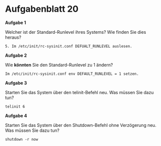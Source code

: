 # Aufgabenblatt 20

**Aufgabe 1**

Welcher ist der Standard-Runlevel ihres Systems? Wie finden Sie dies heraus?

`5. Im /etc/init/rc-sysinit.conf DEFUALT_RUNLEVEL auslesen.`

**Aufgabe 2**

Wie **könnten** Sie den Standard-Runlevel zu 1 ändern?

`Im /etc/init/rc-sysinit.conf env DEFAULT_RUNLEVEL = 1 setzen.`


**Aufgabe 3**

Starten Sie das System über den telinit-Befehl neu. Was müssen Sie dazu tun?

`telinit 6`


**Aufgabe 4**

Starten Sie das System über den Shutdown-Befehl ohne Verzögerung neu. Was müssen Sie dazu tun?

`shutdown -r now`
